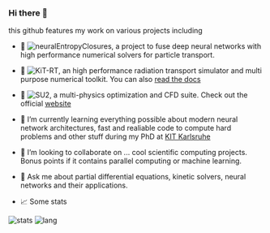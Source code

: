 ### Hi there 👋

this github features my work on various projects including

- 🔭 ![neuralEntropyClosures](https://github.com/ScSteffen/neuralEntropyClosures), a project to fuse deep neural networks with high performance numerical solvers for particle transport.
- 🔭 ![KiT-RT](https://github.com/CSMMLab/KiT-RT), an high performance radiation transport simulator and multi purpose numerical toolkit. You can also [read the docs]( https://kit-rt.readthedocs.io/en/develop/index.html)
- 🔭 ![SU2](https://github.com/su2code/SU2), a multi-physics optimization and CFD suite. Check out the official [website](https://su2code.github.io/)


- 🌱 I’m currently learning everything possible about modern neural network architectures, fast and realiable code to compute hard problems and other stuff during my PhD at [KIT Karlsruhe](https://www.scc.kit.edu/en/aboutus/rg-csmm.php)
- 👯 I’m looking to collaborate on ... cool scientific computing projects. Bonus points if it contains parallel computing or machine learning.
- 💬 Ask me about partial differential equations, kinetic solvers, neural networks and their applications. 

- 📈 Some stats

![stats](https://github-readme-stats.vercel.app/api?username=ScSteffen)
![lang](https://github-readme-stats.vercel.app/api/top-langs/?username=ScSteffen&layout=compact)

